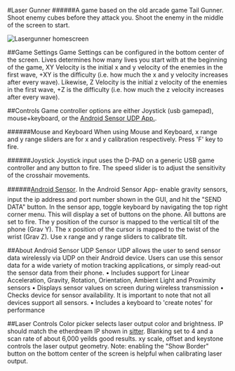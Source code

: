 ﻿#Laser Gunner
######A game based on the old arcade game Tail Gunner. Shoot enemy cubes before they attack you. Shoot the enemy in the middle of the screen to start.



![Lasergunner homescreen](http://i.imgur.com/uvOUS4f.jpg)

##Game Settings
Game Settings can be configured in the bottom center of the screen. Lives determines how many lives you start with at the beginning of the game, XY Velocity is the initial x and y velocity of the enemies in the first wave, +XY is the difficulty (i.e. how much the x and y velocity increases after every wave). Likewise, Z Velocity is the initial z velocity of the enemies in the first wave, +Z is the difficulty (i.e. how much the z velocity increases after every wave). 

##Controls
Game controller options are either Joystick (usb gamepad), mouse+keyboard, or the [Android Sensor UDP App.](https://play.google.com/store/apps/details?id=com.ubccapstone.sensorUDP). 

######Mouse and Keyboard
When using Mouse and Keyboard, x range and y range sliders are for x and y calibration respectively. Press 'F' key to fire.

######Joystick
Joystick input uses the D-PAD on a generic USB game controller and any button to fire. The speed slider is to adjust the sensitivity of the crosshair movements.

######[Android Sensor](https://play.google.com/store/apps/details?id=com.ubccapstone.sensorUDP).
In the Android Sensor App- enable gravity sensors, input the ip address and port number shown in the GUI, and hit the "SEND DATA" button. In the sensor app, toggle keyboard by navigating the top right corner menu. This will display a set of buttons on the phone. All buttons are set to fire. The y position of the cursor is mapped to the vertical tilt of the phone (Grav Y). The x position of the cursor is mapped to the twist of the wrist (Grav Z). Use x range and y range sliders to calibrate tilt.

##About Android Sensor UDP
Sensor UDP allows the user to send sensor data wirelessly via UDP on their Android device. Users can use this sensor data for a wide variety of motion tracking applications, or simply read-out the sensor data from their phone.
• Includes support for Linear Acceleration, Gravity, Rotation, Orientation, Ambient Light and Proximity sensors
• Displays sensor values on screen during wireless transmission
• Checks device for sensor availability. It is important to note that not all devices support all sensors.
• Includes a keyboard to 'create notes' for performance

##Laser Controls
Color picker selects laser output color and brightness. IP should match the etherdream IP shown in [sitter](http://ether-dream.com/downloads.html). Blanking set to 4 and a scan rate of about 6,000 yeilds good results. xy scale, offset and keystone controls the laser output geometry. Note: enabling the "Show Border" button on the bottom center of the screen is helpful when calibrating laser output.